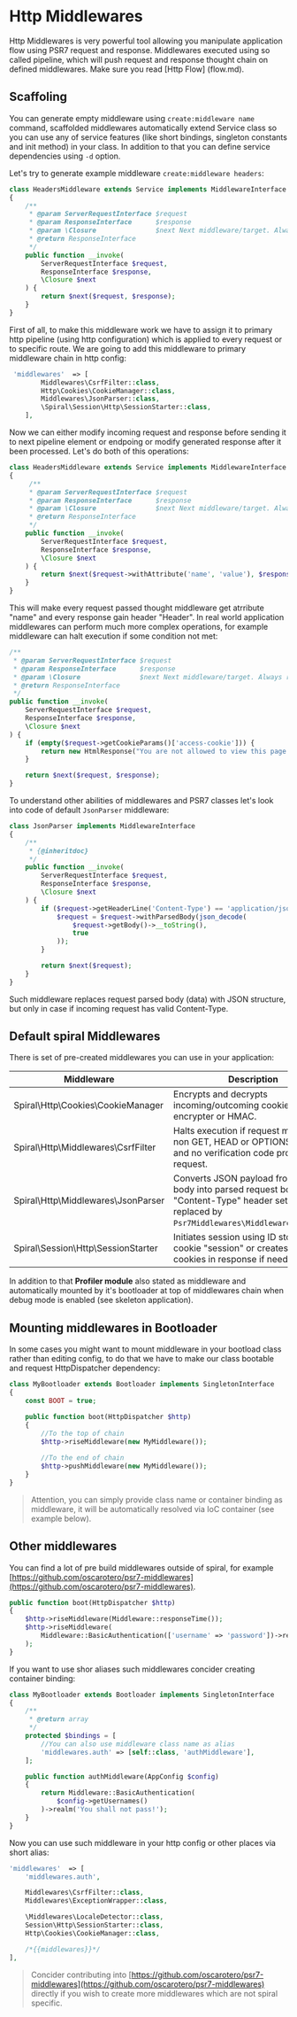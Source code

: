 # Http Middlewares
Http Middlewares is very powerful tool allowing you manipulate application flow using PSR7 request and response. Middlewares executed using so called pipeline, 
which will push request and response thought chain on defined middlewares. Make sure you read [Http Flow] (flow.md).

## Scaffoling
You can generate empty middleware using `create:middleware name` command, scaffolded middlewares automatically extend Service class so you can use any of service features (like short bindings, singleton constants and init method) in your class. In addition to that you can define service dependencies using `-d` option.

Let's try to generate example middleware `create:middleware headers`:

```php
class HeadersMiddleware extends Service implements MiddlewareInterface
{
    /**
     * @param ServerRequestInterface $request
     * @param ResponseInterface      $response
     * @param \Closure               $next Next middleware/target. Always returns ResponseInterface.
     * @return ResponseInterface
     */
    public function __invoke(
        ServerRequestInterface $request,
        ResponseInterface $response,
        \Closure $next
    ) {
        return $next($request, $response);
    }
}
```

First of all, to make this middleware work we have to assign it to primary http pipeline (using http configuration) which is applied to every request or to specific route.
We are going to add this middleware to primary middleware chain in http config:

```php
 'middlewares'  => [
        Middlewares\CsrfFilter::class,
        Http\Cookies\CookieManager::class,
        Middlewares\JsonParser::class,
        \Spiral\Session\Http\SessionStarter::class,
    ],
```

Now we can either modify incoming request and response before sending it to next pipeline element or endpoing or modify generated response after it been processed. Let's do both of this operations:

```php
class HeadersMiddleware extends Service implements MiddlewareInterface
{
     /**
     * @param ServerRequestInterface $request
     * @param ResponseInterface      $response
     * @param \Closure               $next Next middleware/target. Always returns ResponseInterface.
     * @return ResponseInterface
     */
    public function __invoke(
        ServerRequestInterface $request,
        ResponseInterface $response,
        \Closure $next
    ) {
        return $next($request->withAttribute('name', 'value'), $response)->withHeader('Header', 'value');
    }
}
```

This will make every request passed thought middleware get atrribute "name" and every response gain header "Header". In real world application middlewares can perform
much more complex operations, for example middleware can halt execution if some condition not met:

```php
/**
 * @param ServerRequestInterface $request
 * @param ResponseInterface      $response
 * @param \Closure               $next Next middleware/target. Always returns ResponseInterface.
 * @return ResponseInterface
 */
public function __invoke(
    ServerRequestInterface $request,
    ResponseInterface $response, 
    \Closure $next
) {
    if (empty($request->getCookieParams()['access-cookie'])) {
        return new HtmlResponse("You are not allowed to view this page.", 412);
    }

    return $next($request, $response);
}
```

To understand other abilities of middlewares and PSR7 classes let's look into code of default `JsonParser` middleware:

```php
class JsonParser implements MiddlewareInterface
{
    /**
     * {@inheritdoc}
     */
    public function __invoke(
        ServerRequestInterface $request,
        ResponseInterface $response,
        \Closure $next
    ) {
        if ($request->getHeaderLine('Content-Type') == 'application/json') {
            $request = $request->withParsedBody(json_decode(
                $request->getBody()->__toString(),
                true
            ));
        }

        return $next($request);
    }
}
```

Such middleware replaces request parsed body (data) with JSON structure, but only in case if incoming request has valid Content-Type.

## Default spiral Middlewares
There is set of pre-created middlewares you can use in your application:

| Middleware                                | Description 
| ---                                       | ---         
| Spiral\Http\Cookies\CookieManager         | Encrypts and decrypts incoming/outcoming cookies using encrypter or HMAC.                                         
| Spiral\Http\Middlewares\CsrfFilter        | Halts execution if request made via non GET, HEAD or OPTIONS method and no verification code provided in request. 
| Spiral\Http\Middlewares\JsonParser        | Converts JSON payload from request body into parsed request body if valid "Content-Type" header set (to be replaced by `Psr7Middlewares\Middleware\Payload`).              
| Spiral\Session\Http\SessionStarter        | Initiates session using ID stored in cookie "session" or creates such cookies in response if needed.              

In addition to that **Profiler module** also stated as middleware and automatically mounted by it's bootloader at top of middlewares chain when debug mode is enabled (see skeleton application).

## Mounting middlewares in Bootloader
In some cases you might want to mount middleware in your bootload class rather than editing config, to do that we have to make our class bootable and request HttpDispatcher dependency:

```php
class MyBootloader extends Bootloader implements SingletonInterface
{
    const BOOT = true;

    public function boot(HttpDispatcher $http)
    {
        //To the top of chain
        $http->riseMiddleware(new MyMiddleware());
    
        //To the end of chain
        $http->pushMiddleware(new MyMiddleware());
    }
}
```

> Attention, you can simply provide class name or container binding as middleware, it will be automatically resolved via IoC container (see example below).

## Other middlewares
You can find a lot of pre build middlewares outside of spiral, for example [https://github.com/oscarotero/psr7-middlewares](https://github.com/oscarotero/psr7-middlewares).

```php
public function boot(HttpDispatcher $http)
{
    $http->riseMiddleware(Middleware::responseTime());
    $http->riseMiddleware(
        Middleware::BasicAuthentication(['username' => 'password'])->realm('You shall not pass!')
    );
}
```

If you want to use shor aliases such middlewares concider creating container binding:

```php
class MyBootloader extends Bootloader implements SingletonInterface
{
    /**
     * @return array
     */
    protected $bindings = [
        //You can also use middleware class name as alias
        'middlewares.auth' => [self::class, 'authMiddleware'],
    ];

    public function authMiddleware(AppConfig $config)
    {
        return Middleware::BasicAuthentication(
            $config->getUsernames()
        )->realm('You shall not pass!');
    }
}
```

Now you can use such middleware in your http config or other places via short alias:

```php
'middlewares'  => [
    'middlewares.auth',

    Middlewares\CsrfFilter::class,
    Middlewares\ExceptionWrapper::class,

    \Middlewares\LocaleDetector::class,
    Session\Http\SessionStarter::class,
    Http\Cookies\CookieManager::class,

    /*{{middlewares}}*/
],
```

> Concider contributing into [https://github.com/oscarotero/psr7-middlewares](https://github.com/oscarotero/psr7-middlewares) directly if you wish to create more middlewares which are not spiral specific.
